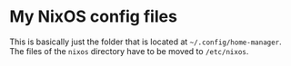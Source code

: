 # My NixOS config files

This is basically just the folder that is located at `~/.config/home-manager`.
The files of the `nixos` directory have to be moved to `/etc/nixos`. 
